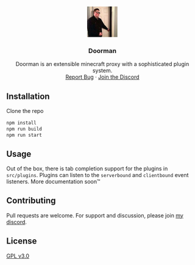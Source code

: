 <!-- PROJECT LOGO -->
<br />
<p align="center">
  <a href="https://github.com/willocn/doorman">
    <img src="images/logo.jpg" alt="Logo" width="80" height="80">
  </a>

  <h3 align="center">Doorman</h3>

  <p align="center">
    Doorman is an extensible minecraft proxy with a sophisticated plugin system.
    <br />
    <a href="https://github.com/willocn/doorman/issues">Report Bug</a>
    ·
    <a href="https://inv.wtf/willocn">Join the Discord</a>
  </p>
</p>

## Installation

Clone the repo

```
npm install
npm run build
npm run start
```

## Usage

Out of the box, there is tab completion support for the plugins in `src/plugins`. Plugins can listen to the `serverbound` and `clientbound` event listeners. More documentation soon™️

## Contributing
Pull requests are welcome. For support and discussion, please join [my discord](https://inv.wtf/willocn).

## License
[GPL v3.0](https://choosealicense.com/licenses/gpl-3.0/)
